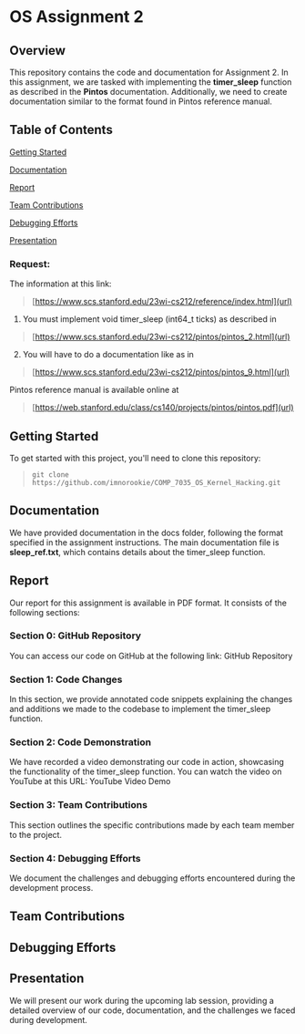 # OS Assignment 2

## Overview

This repository contains the code and documentation for Assignment 2. In this assignment, we are tasked with implementing the **timer_sleep** function as described in the **Pintos** documentation. Additionally, we need to create documentation similar to the format found in Pintos reference manual.

## Table of Contents

[Getting Started](url)

[Documentation](url)

[Report](url)

[Team Contributions](url)

[Debugging Efforts](url)

[Presentation](url)

### Request:

The information at this link: 

> [https://www.scs.stanford.edu/23wi-cs212/reference/index.html](url)


1.	You must implement void timer_sleep (int64_t ticks) as described in

>  [https://www.scs.stanford.edu/23wi-cs212/pintos/pintos_2.html](url)

2.	You will have to do a documentation like as in
> [https://www.scs.stanford.edu/23wi-cs212/pintos/pintos_9.html](url)

Pintos reference manual is available online at
> [https://web.stanford.edu/class/cs140/projects/pintos/pintos.pdf](url)

## Getting Started

To get started with this project, you'll need to clone this repository:

> ``git clone https://github.com/imnorookie/COMP_7035_OS_Kernel_Hacking.git``


## Documentation

We have provided documentation in the docs folder, following the format specified in the assignment instructions. The main documentation file is **sleep_ref.txt**, which contains details about the timer_sleep function.

## Report

Our report for this assignment is available in PDF format. It consists of the following sections:

### Section 0: GitHub Repository
You can access our code on GitHub at the following link: GitHub Repository

### Section 1: Code Changes
In this section, we provide annotated code snippets explaining the changes and additions we made to the codebase to implement the timer_sleep function.

### Section 2: Code Demonstration
We have recorded a video demonstrating our code in action, showcasing the functionality of the timer_sleep function. You can watch the video on YouTube at this URL: YouTube Video Demo

### Section 3: Team Contributions
This section outlines the specific contributions made by each team member to the project.

### Section 4: Debugging Efforts
We document the challenges and debugging efforts encountered during the development process.


## Team Contributions

## Debugging Efforts

## Presentation

We will present our work during the upcoming lab session, providing a detailed overview of our code, documentation, and the challenges we faced during development.

